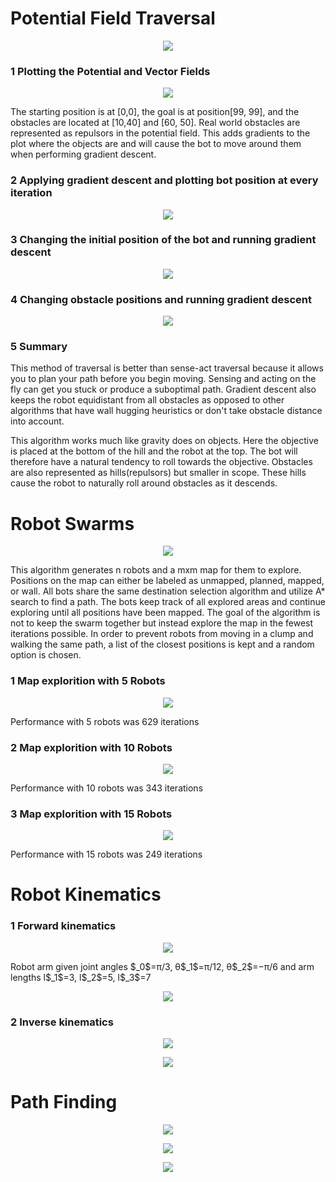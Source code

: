 # Potential Field Traversal
<p align="center">
  <img src="images/3dContour.png" />
</p>

### 1 Plotting the Potential and Vector Fields
<p align="center">
  <img src="images/descentQuivers.png" />
</p>
The starting position is at [0,0], the goal is at position[99, 99], and the obstacles are located at [10,40] and [60, 50].
Real world obstacles are represented as repulsors in the potential field. This adds gradients to the plot where the objects are and will cause the bot to move around them when performing gradient descent. 

### 2 Applying gradient descent and plotting bot position at every iteration
<p align="center">
  <img src="images/descent1.png" />
</p>

### 3 Changing the initial position of the bot and running gradient descent
<p align="center">
  <img src="images/descent2.png" />
</p>

### 4 Changing obstacle positions and running gradient descent
<p align="center">
  <img src="images/descent3.png" />
</p>

### 5 Summary
This method of traversal is better than sense-act traversal because it allows you to plan your path before you begin moving. Sensing and acting on the fly can get you stuck or produce a suboptimal path. Gradient descent also keeps the robot equidistant from all obstacles as opposed to other algorithms that have wall hugging heuristics or don't take obstacle distance into account.

This algorithm works much like gravity does on objects. Here the objective is placed at the bottom of the hill and the robot at the top. The bot will therefore have a natural tendency to roll towards the objective. Obstacles are also represented as hills(repulsors) but smaller in scope. These hills cause the robot to naturally roll around obstacles as it descends.


# Robot Swarms
<p align="center">
  <img src="images/swarm.png" />
</p>
This algorithm generates n robots and a mxm map for them to explore. Positions on the map can either be labeled as unmapped, planned, mapped, or wall. All bots share the same destination selection algorithm and utilize A* search to find a path. The bots keep track of all explored areas and continue exploring until all positions have been mapped. The goal of the algorithm is not to keep the swarm together but instead explore the map in the fewest iterations possible. In order to prevent robots from moving in a clump and walking the same path, a list of the closest positions is kept and a random option is chosen.

### 1 Map explorition with 5 Robots
<p align="center">
  <img src="images/swarm5.png" />
</p>
Performance with 5 robots was 629 iterations

### 2 Map explorition with 10 Robots
<p align="center">
  <img src="images/swarm10.png" />
</p>Performance with 10 robots was 343 iterations

### 3 Map explorition with 15 Robots
<p align="center">
  <img src="images/swarm15.png" />
</p>
Performance with 15 robots was 249 iterations


# Robot Kinematics

### 1 Forward kinematics
<p align="center">
  <img src="images/forward1.png" />
</p>
Robot arm given joint angles $_0$=π/3, θ$_1$=π/12, θ$_2$=−π/6 and arm lengths l$_1$=3, l$_2$=5, l$_3$=7
<p align="center">
  <img src="images/forward2.png" />
</p>

### 2 Inverse kinematics
<p align="center">
  <img src="images/inverse1.png" />
</p>
<p align="center">
  <img src="images/inverse2.png" />
</p>


# Path Finding
<p align="center">
  <img src="images/maze.png" />
</p>
<p align="center">
  <img src="images/path.png" />
</p>
<p align="center">
  <img src="images/path.png" />
</p>
